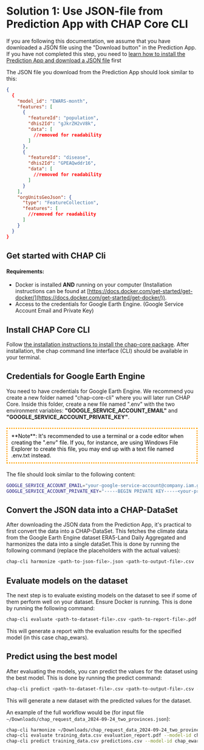 # Solution 1: Use JSON-file from Prediction App with CHAP Core CLI

If you are following this documentation, we assume that you have downloaded a JSON file using the "Download button" in the Prediction App. If you have not completed this step, you need to [learn how to install the Prediction App and download a JSON file](./prediction-app.md) first

The JSON file you download from the Prediction App should look similar to this:

```json
{
  {
    "model_id": "EWARS-month",
    "features": [
      {
        "featureId": "population",
        "dhis2Id": "gJkrZH2vV8k",
        "data": [
          //removed for readability
        ]
      },
      {
        "featureId": "disease",
        "dhis2Id": "GPEAQwddr16",
        "data": [
          //removed for readability
        ]
      }
    ],
    "orgUnitsGeoJson": {
      "type": "FeatureCollection",
      "features": [
        //removed for readability
      ]
    }
  }
}
```

## Get started with CHAP Cli

#### Requirements:
- Docker is installed **AND** running on your computer (Installation instructions can be found at [https://docs.docker.com/get-started/get-docker/](https://docs.docker.com/get-started/get-docker/)).
- Access to the credentials for Google Earth Engine. (Google Service Account Email and Private Key)

## Install CHAP Core CLI

Follow [the installation instructions to install the chap-core package](../installation).
After installation, the chap command line interface (CLI) should be available in your terminal.

## Credentials for Google Earth Engine

You need to have credentials for Google Earth Engine. We recommend you create a new folder named "chap-core-cli" where you will later run CHAP Core. Inside
this folder, create a new file named ".env" with the two environment variables: **"GOOGLE_SERVICE_ACCOUNT_EMAIL"** and **"GOOGLE_SERVICE_ACCOUNT_PRIVATE_KEY"**.

<div style="border-radius: 1px; border-style: dotted; border-color: orange; padding: 10px; color : black; background-color: white; margin-top: 20px; margin-bottom: 20px">
**Note**: It's recommended to use a terminal or a code editor when creating the ".env" file. If you, for instance, are using Windows File Explorer to create this file, you may end up with a text file named .env.txt instead.

</div>

The file should look similar to the following content:

```bash
GOOGLE_SERVICE_ACCOUNT_EMAIL="your-google-service-account@company.iam.gserviceaccount.com"
GOOGLE_SERVICE_ACCOUNT_PRIVATE_KEY="-----BEGIN PRIVATE KEY-----<your-private-key>-----END PRIVATE KEY-----"
```

Convert the JSON data into a CHAP-DataSet
-----------------------------------------
After downloading the JSON data from the Prediction App, it's practical to first convert the data into a CHAP-DataSet. This
fetches the climate data from the Google Earth Engine dataset ERA5-Land Daily Aggregated and harmonizes the data into a single dataSet.This is done by running the following command (replace the placeholders with the actual values):

```bash
chap-cli harmonize <path-to-json-file>.json <path-to-output-file>.csv
```

## Evaluate models on the dataset
The next step is to evaluate existing models on the dataset to see if some of them perform well on your dataset. Ensure Docker is running.
This is done by running the following command:

```bash
chap-cli evaluate <path-to-dataset-file>.csv <path-to-report-file>.pdf --model-id chap_ewars_monthly
```

This will generate a report with the evaluation results for the specified model (in this case chap_ewars).

## Predict using the best model
After evaluating the models, you can predict the values for the dataset using the best model. This is done by running the
predict command:

```bash
chap-cli predict <path-to-dataset-file>.csv <path-to-output-file>.csv --model-id chap_ewars_monthly --do-summary
```

This will generate a new dataset with the predicted values for the dataset.

An example of the full workflow would be (for input file `~/Downloads/chap_request_data_2024-09-24_two_provinces.json`):

```bash
chap-cli harmonize ~/Downloads/chap_request_data_2024-09-24_two_provinces.json training_data.csv
chap-cli evaluate training_data.csv evaluation_report.pdf --model-id chap_ewars_monthly
chap-cli predict training_data.csv predictions.csv --model-id chap_ewars_monthly --do-summary
```


